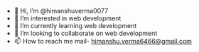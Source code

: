 - 👋 Hi, I’m @himanshuverma0077
- 👀 I’m interested in web development
- 🌱 I’m currently learning web development
- 💞️ I’m looking to collaborate on web development
- 📫 How to reach me mail- himanshu.verma6466@gmail.com 

<!---
himanshuverma0077/himanshuverma0077 is a ✨ special ✨ repository because its `README.md` (this file) appears on your GitHub profile.
You can click the Preview link to take a look at your changes.
--->
